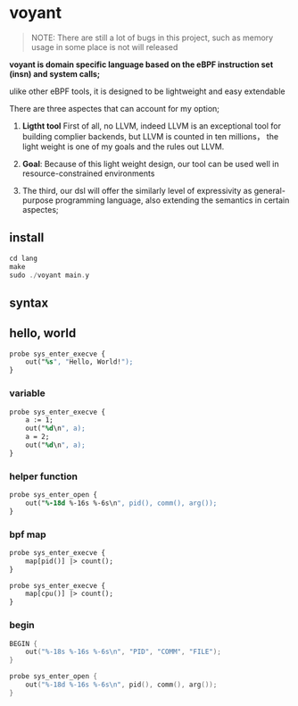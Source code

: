 # voyant

> NOTE: There are still a lot of bugs in this project, such as memory usage in some place is not will released

**voyant is domain specific language based on the eBPF instruction set (insn) and system calls;**

ulike other eBPF tools, it is designed to be lightweight and easy extendable

There are three aspectes that can account for my option;

1. **Ligtht tool** First of all, no LLVM, indeed LLVM is an exceptional tool for building complier backends, but LLVM is counted in ten millions， the light weight is one of my goals and the rules out LLVM.

2. **Goal**: Because of this light weight design, our tool can be used well in resource-constrained environments

3. The third, our dsl will offer the similarly level of expressivity as general-purpose programming language, also extending the semantics in certain aspectes;


## install

```c
cd lang
make
sudo ./voyant main.y
```

## syntax

## hello, world

```y
probe sys_enter_execve {
    out("%s", "Hello, World!");
}
```

### variable

```y
probe sys_enter_execve {
    a := 1;
    out("%d\n", a);
    a = 2;
    out("%d\n", a);
}
```

### helper function

```y
probe sys_enter_open {
    out("%-18d %-16s %-6s\n", pid(), comm(), arg());
}
```

### bpf map

```y
probe sys_enter_execve {
    map[pid()] |> count();
}

probe sys_enter_execve {
    map[cpu()] |> count();
}
```

### begin
```c
BEGIN {
    out("%-18s %-16s %-6s\n", "PID", "COMM", "FILE");
}

probe sys_enter_open {
    out("%-18d %-16s %-6s\n", pid(), comm(), arg());
}
```